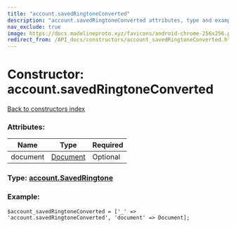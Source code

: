 ```yaml
---
title: "account.savedRingtoneConverted"
description: "account.savedRingtoneConverted attributes, type and example"
nav_exclude: true
image: https://docs.madelineproto.xyz/favicons/android-chrome-256x256.png
redirect_from: /API_docs/constructors/account_savedRingtoneConverted.html
---
```

# Constructor: account.savedRingtoneConverted  
[Back to constructors index](/API_docs/constructors/index.html)



### Attributes:

| Name     |    Type       | Required |
|----------|---------------|----------|
|document|[Document](/API_docs/types/Document.html) | Optional|



### Type: [account.SavedRingtone](/API_docs/types/account.SavedRingtone.html)


### Example:

```
$account_savedRingtoneConverted = ['_' => 'account.savedRingtoneConverted', 'document' => Document];
```  
